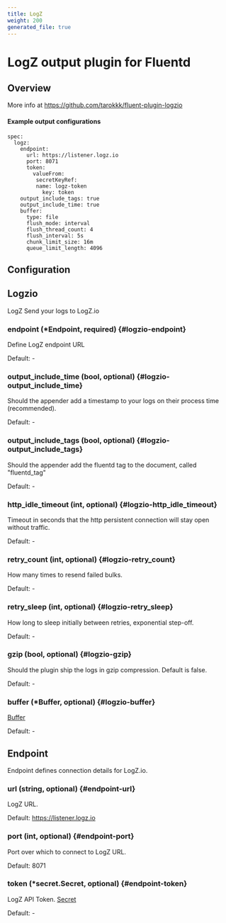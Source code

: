 ```yaml
---
title: LogZ
weight: 200
generated_file: true
---
```


# LogZ output plugin for Fluentd
## Overview
More info at https://github.com/tarokkk/fluent-plugin-logzio

 #### Example output configurations
 ```
 spec:
   logz:
     endpoint:
       url: https://listener.logz.io
       port: 8071
       token:
         valueFrom:
          secretKeyRef:
      	  name: logz-token
            key: token
     output_include_tags: true
     output_include_time: true
     buffer:
       type: file
       flush_mode: interval
       flush_thread_count: 4
       flush_interval: 5s
       chunk_limit_size: 16m
       queue_limit_length: 4096
 ```

## Configuration
## Logzio

LogZ Send your logs to LogZ.io

### endpoint (*Endpoint, required) {#logzio-endpoint}

Define LogZ endpoint URL 

Default: -

### output_include_time (bool, optional) {#logzio-output_include_time}

Should the appender add a timestamp to your logs on their process time (recommended). 

Default: -

### output_include_tags (bool, optional) {#logzio-output_include_tags}

Should the appender add the fluentd tag to the document, called "fluentd_tag" 

Default: -

### http_idle_timeout (int, optional) {#logzio-http_idle_timeout}

Timeout in seconds that the http persistent connection will stay open without traffic. 

Default: -

### retry_count (int, optional) {#logzio-retry_count}

How many times to resend failed bulks. 

Default: -

### retry_sleep (int, optional) {#logzio-retry_sleep}

How long to sleep initially between retries, exponential step-off. 

Default: -

### gzip (bool, optional) {#logzio-gzip}

Should the plugin ship the logs in gzip compression. Default is false. 

Default: -

### buffer (*Buffer, optional) {#logzio-buffer}

[Buffer](../buffer/) 

Default: -


## Endpoint

Endpoint defines connection details for LogZ.io.

### url (string, optional) {#endpoint-url}

LogZ URL. 

Default: https://listener.logz.io

### port (int, optional) {#endpoint-port}

Port over which to connect to LogZ URL. 

Default: 8071

### token (*secret.Secret, optional) {#endpoint-token}

LogZ API Token. [Secret](../secret/) 

Default: -


